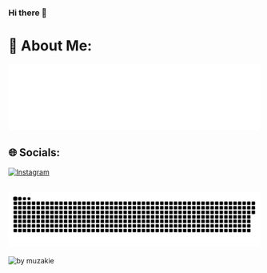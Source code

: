 ### Hi there 👋
# 💫 About Me:
![Intro](https://raw.githubusercontent.com/Muzakie-ID/Muzakie-ID/main/intro.svg) </br>

## 🌐 Socials: 
[![Instagram](https://img.shields.io/badge/Instagram-%23E4405F.svg?logo=Instagram&logoColor=white)](https://instagram.com/mhmdadbmz) 

<div align="center">
  <picture>
    <source media="(prefers-color-scheme: dark)" srcset="https://github.com/Muzakie-ID/Muzakie-ID/blob/main/github-contribution-grid-snake-dark.svg" /> </br>
    <source media="(prefers-color-scheme: light), (prefers-color-scheme: no-preference)" srcset="https://github.com/Muzakie-ID/fatkhurrhn/blob/main/github-contribution-grid-snake.svg" />
    <img src="https://github.com/Muzakie-ID/Muzakie-ID/blob/main/github-contribution-grid-snake.svg" alt="github-snake" /> </br>
  </picture>
</div>
<br>
<div align="left">
  <img src="https://github-readme-activity-graph.vercel.app/graph?username=Muzakie-ID&theme=github-compact&radius=16" height="auto" alt="by muzakie"/>
  
